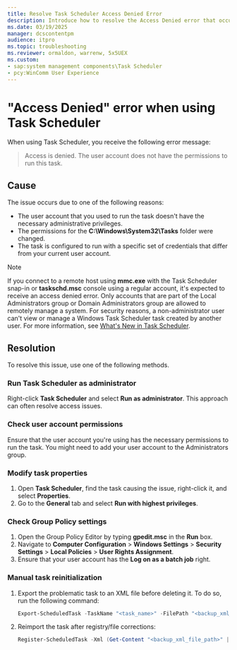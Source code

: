 ```yaml
---
title: Resolve Task Scheduler Access Denied Error
description: Introduce how to resolve the Access Denied error that occurs when you use Task Scheduler.
ms.date: 03/19/2025
manager: dcscontentpm
audience: itpro
ms.topic: troubleshooting
ms.reviewer: ormaldon, warrenw, 5x5UEX
ms.custom:
- sap:system management components\Task Scheduler
- pcy:WinComm User Experience
---
```

# "Access Denied" error when using Task Scheduler 

When using Task Scheduler, you receive the following error message:

> Access is denied. The user account does not have the permissions to run this task.

## Cause

The issue occurs due to one of the following reasons:

- The user account that you used to run the task doesn't have the necessary administrative privileges.
- The permissions for the **C:\\Windows\\System32\\Tasks** folder were changed.
- The task is configured to run with a specific set of credentials that differ from your current user account.

> [!NOTE]
> If you connect to a remote host using **mmc.exe** with the Task Scheduler snap-in or **taskschd.msc** console using a regular account, it's expected to receive an access denied error. Only accounts that are part of the Local Administrators group or Domain Administrators group are allowed to remotely manage a system. For security reasons, a non-administrator user can't view or manage a Windows Task Scheduler task created by another user. For more information, see [What's New in Task Scheduler](/windows/win32/taskschd/what-s-new-in-task-scheduler#windows-10-and-windows-server-2016).

## Resolution

To resolve this issue, use one of the following methods.

### Run Task Scheduler as administrator

Right-click **Task Scheduler** and select **Run as administrator**. This approach can often resolve access issues.

### Check user account permissions

Ensure that the user account you're using has the necessary permissions to run the task. You might need to add your user account to the Administrators group.

### Modify task properties

1. Open **Task Scheduler**, find the task causing the issue, right-click it, and select **Properties**.
2. Go to the **General** tab and select **Run with highest privileges**.

### Check Group Policy settings

   1. Open the Group Policy Editor by typing **gpedit.msc** in the **Run** box.
   2. Navigate to **Computer Configuration** > **Windows Settings** > **Security Settings** > **Local Policies** > **User Rights Assignment**.
   3. Ensure that your user account has the **Log on as a batch job** right.

### Manual task reinitialization

   1. Export the problematic task to an XML file before deleting it. To do so, run the following command:

      ```powershell
      Export-ScheduledTask -TaskName "<task_name>" -FilePath "<backup_xml_file_path>"
      ```

   2. Reimport the task after registry/file corrections:

      ```powershell
      Register-ScheduledTask -Xml (Get-Content "<backup_xml_file_path>" | Out-String) -TaskName "<task_name>"
      ```
